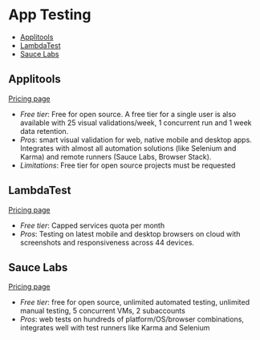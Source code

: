 # App Testing

<!-- TOC depthFrom:2 -->

- [Applitools](#applitools)
- [LambdaTest](#lambdatest)
- [Sauce Labs](#sauce-labs)

<!-- /TOC -->

## Applitools

[Pricing page](https://applitools.com/pricing)

* *Free tier*: Free for open source. A free tier for a single user is also available with 25 visual validations/week, 1 concurrent run and 1 week data retention.
* *Pros*: smart visual validation for web, native mobile and desktop apps. Integrates with almost all automation solutions (like Selenium and Karma) and remote runners (Sauce Labs, Browser Stack).
* *Limitations*: Free tier for open source projects must be requested

## LambdaTest

[Pricing page](https://www.lambdatest.com/pricing)

* *Free tier*: Capped services quota per month
* *Pros*: Testing on latest mobile and desktop browsers on cloud with screenshots and responsiveness across 44 devices.

## Sauce Labs

[Pricing page](https://saucelabs.com/beta/signup/OSS/None)

* *Free tier*: free for open source, unlimited automated testing, unlimited manual testing, 5 concurrent VMs, 2 subaccounts
* *Pros*: web tests on hundreds of platform/OS/browser combinations, integrates well with test runners like Karma and Selenium
